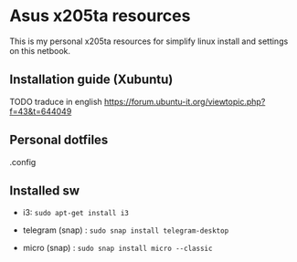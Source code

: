 # Asus x205ta resources

This is my personal x205ta resources for simplify linux install and settings on this netbook.


## Installation guide (Xubuntu)

TODO traduce in english
https://forum.ubuntu-it.org/viewtopic.php?f=43&t=644049

## Personal dotfiles

.config


## Installed sw

- i3: `sudo apt-get install i3`

- telegram (snap) : 
	`sudo snap install telegram-desktop`
- micro <file editor> (snap) : 
	`sudo snap install micro --classic`
 
